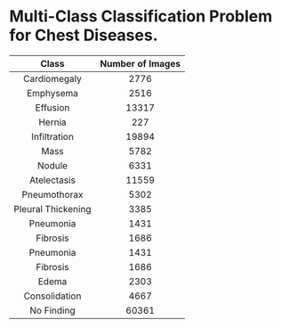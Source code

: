 # Multi-Class Classification Problem for Chest Diseases. 

|        Class       	| Number of Images 	|
|:------------------:	|:----------------:	|
|    Cardiomegaly    	|       2776       	|
|      Emphysema     	|       2516       	|
|      Effusion      	|       13317      	|
|       Hernia       	|        227       	|
|    Infiltration    	|       19894      	|
|        Mass        	|       5782       	|
|       Nodule       	|       6331       	|
|     Atelectasis    	|       11559      	|
|    Pneumothorax    	|       5302       	|
| Pleural Thickening 	|       3385       	|
|      Pneumonia     	|       1431       	|
|      Fibrosis      	|       1686       	|
|      Pneumonia     	|       1431       	|
|      Fibrosis      	|       1686       	|
|        Edema       	|       2303       	|
|    Consolidation   	|       4667       	|
|     No Finding     	|       60361      	|

